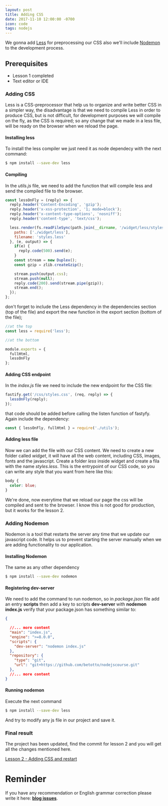 ```yaml
---
layout: post
title: Adding CSS
date: 2017-11-10 12:00:00 -0700
icon: code
tags: nodejs
---
```


We gonna add [Less](http://lesscss.org/) for preprocessing our CSS also we'll include [Nodemon](https://nodemon.io/) to the development process.

## Prerequisites

- Lesson 1 completed
- Text editor or IDE

### Adding CSS

Less is a CSS-preprocessor that help us to organize and write better CSS in a simpler way, the disadvantage is that we need to compile Less in order to produce CSS, but is not difficult, for development purposes we will compile on the fly, as the CSS is required; so any change that we made in a less file, will be ready on the browser when we reload the page. 

#### Installing less

To install the less compiler we just need it as node dependecy with the next command:

```bash
$ npm install --save-dev less
```

#### Compiling

In the *utils.js* file, we need to add the function that will compile less and send the compiled file to the browser.

```javascript
const lessOnFly = (reply) => {
  reply.header('Content-Encoding', 'gzip');
  reply.header('x-xss-protection', '1; mode=block');
  reply.header('x-content-type-options', 'nosniff');
  reply.header('content-type', 'text/css');

  less.render(fs.readFileSync(path.join(__dirname, '/widget/less/styles.less'), 'utf8'), {
    paths: ['./widget/less'],
    filename: 'styles.less'
  }, (e, output) => {
    if(e) {
      reply.code(500).send(e);
    }
    const stream = new Duplex();
    const gzip = zlib.createGzip();

    stream.push(output.css);
    stream.push(null);
    reply.code(200).send(stream.pipe(gzip));
    stream.end();
  });
};
```

don't forget to include the Less dependency in the dependencies section (top of the file) and export the new function in the export section (bottom of the file);

```javascript
//at the top
const less = require('less');

//at the bottom

module.exports = {
  fullHtml,
  lessOnFly
};
```
#### Adding CSS endpoint

In the *index.js* file we need to include the new endpoint for the CSS file:

```javascript
fastify.get('/css/styles.css', (req, reply) => {
  lessOnFly(reply);
});
```

that code should be added before calling the listen function of fastyfy. Again include the dependency:

```javascript
const { lessOnFly, fullHtml } = require('./utils');
```
#### Adding less file

Now we can add the file with our CSS content. We need to create a new folder called *widget*, it will have all the web content, including CSS, images, fonts and the javascript. Create a folder *less* inside widget and create a fila with the name *styles.less*. This is the entrypoint of our CSS code, so you can write any style that you want from here like this:

```css
body {
  color: blue;
}
```

We're done, now everytime that we reload our page the css will be compiled and sent to the browser. I know this is not good for production, but it works for the lesson 2.

### Adding Nodemon

Nodemon is a tool that restarts the server any time that we update our javascript code. It helps us to prevent starting the server manually when we are adding functionality to our application.

#### Installing Nodemon

The same as any other dependency

```bash
$ npm install --save-dev nodemon
```

#### Registering dev-server

We need to add the command to run nodemon, so in *package.json* file add an entry **scripts** then add a key to scripts **dev-server** with **nodemon index.js** verify that your package.json has something similar to:

```json
{

  //... more content
  "main": "index.js",
  "engine": ">=8.0.0",
  "scripts": {
    "dev-server": "nodemon index.js"
  },
  "repository": {
    "type": "git",
    "url": "git+https://github.com/betotto/nodejscourse.git"
  },
  //... more content
}
```

#### Running nodemon

Execute the next command
```bash
$ npm install --save-dev less
```

And try to modify any js file in our project and save it.

### Final result

The project has been updated, find the commit for lesson 2 and you will get all the changes mentioned here.

[Lesson 2 - Adding CSS and restart](https://github.com/betotto/nodejscourse/commit/a0f7b94b534225f8bd537716fc31cc54656e8778)

# Reminder

If you have any recommendation or English grammar correction please write it here:  **[blog issues](https://github.com/betotto/blog/issues)**.